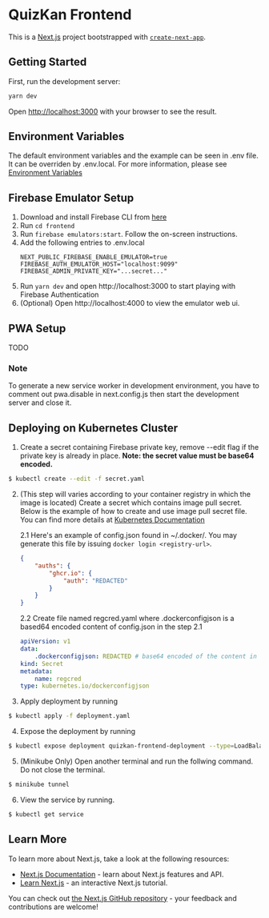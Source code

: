 # QuizKan Frontend

This is a [Next.js](https://nextjs.org/) project bootstrapped with [`create-next-app`](https://github.com/vercel/next.js/tree/canary/packages/create-next-app).

## Getting Started

First, run the development server:

```bash
yarn dev
```

Open [http://localhost:3000](http://localhost:3000) with your browser to see the result.

## Environment Variables

The default environment variables and the example can be seen in .env file. It can be overriden by .env.local. For more information, please see [Environment Variables](https://nextjs.org/docs/basic-features/environment-variables)

## Firebase Emulator Setup

1. Download and install Firebase CLI from [here](https://firebase.google.com/docs/cli#install_the_firebase_cli)
2. Run `cd frontend`
3. Run `firebase emulators:start`. Follow the on-screen instructions.
4. Add the following entries to .env.local
    ```
    NEXT_PUBLIC_FIREBASE_ENABLE_EMULATOR=true
    FIREBASE_AUTH_EMULATOR_HOST="localhost:9099"
    FIREBASE_ADMIN_PRIVATE_KEY="...secret..."
    ```
5. Run `yarn dev` and open http://localhost:3000 to start playing with Firebase Authentication
6. (Optional) Open http://localhost:4000 to view the emulator web ui.

## PWA Setup

TODO

### Note

To generate a new service worker in development environment, you have to comment out pwa.disable in next.config.js then start the development server and close it.

## Deploying on Kubernetes Cluster

1. Create a secret containing Firebase private key, remove --edit flag if the private key is already in place. **Note: the secret value must be base64 encoded.**

```bash
$ kubectl create --edit -f secret.yaml
```

2. (This step will varies according to your container registry in which the image is located) Create a secret which contains image pull secret. Below is the example of how to create and use image pull secret file. You can find more details at [Kubernetes Documentation](https://kubernetes.io/docs/tasks/configure-pod-container/pull-image-private-registry/)

    2.1 Here's an example of config.json found in ~/.docker/. You may generate this file by issuing `docker login <registry-url>`.

    ```json
    {
        "auths": {
            "ghcr.io": {
                "auth": "REDACTED"
            }
        }
    }
    ```

    2.2 Create file named regcred.yaml where .dockerconfigjson is a based64 encoded content of config.json in the step 2.1

    ```yaml
    apiVersion: v1
    data:
        .dockerconfigjson: REDACTED # base64 encoded of the content in config.json
    kind: Secret
    metadata:
        name: regcred
    type: kubernetes.io/dockerconfigjson
    ```

3. Apply deployment by running

```bash
$ kubectl apply -f deployment.yaml
```

4. Expose the deployment by running

```bash
$ kubectl expose deployment quizkan-frontend-deployment --type=LoadBalancer --port=3000
```

5. (Minikube Only) Open another terminal and run the follwing command. Do not close the terminal.

```bash
$ minikube tunnel
```

6. View the service by running.

```bash
$ kubectl get service
```

## Learn More

To learn more about Next.js, take a look at the following resources:

-   [Next.js Documentation](https://nextjs.org/docs) - learn about Next.js features and API.
-   [Learn Next.js](https://nextjs.org/learn) - an interactive Next.js tutorial.

You can check out [the Next.js GitHub repository](https://github.com/vercel/next.js/) - your feedback and contributions are welcome!

